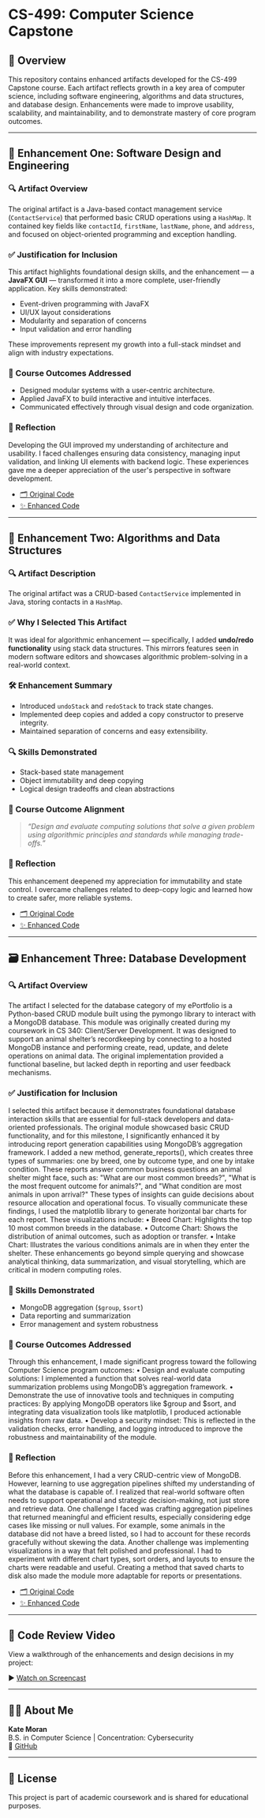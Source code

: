 # CS-499: Computer Science Capstone

## 📌 Overview

This repository contains enhanced artifacts developed for the CS-499 Capstone course. Each artifact reflects growth in a key area of computer science, including software engineering, algorithms and data structures, and database design. Enhancements were made to improve usability, scalability, and maintainability, and to demonstrate mastery of core program outcomes.

---

## 🧩 Enhancement One: Software Design and Engineering

### 🔍 Artifact Overview

The original artifact is a Java-based contact management service (`ContactService`) that performed basic CRUD operations using a `HashMap`. It contained key fields like `contactId`, `firstName`, `lastName`, `phone`, and `address`, and focused on object-oriented programming and exception handling.

### ✅ Justification for Inclusion

This artifact highlights foundational design skills, and the enhancement — a **JavaFX GUI** — transformed it into a more complete, user-friendly application. Key skills demonstrated:

- Event-driven programming with JavaFX
- UI/UX layout considerations
- Modularity and separation of concerns
- Input validation and error handling

These improvements represent my growth into a full-stack mindset and align with industry expectations.

### 🎯 Course Outcomes Addressed

- Designed modular systems with a user-centric architecture.
- Applied JavaFX to build interactive and intuitive interfaces.
- Communicated effectively through visual design and code organization.

### 🔁 Reflection

Developing the GUI improved my understanding of architecture and usability. I faced challenges ensuring data consistency, managing input validation, and linking UI elements with backend logic. These experiences gave me a deeper appreciation of the user's perspective in software development.

- [🗂️ Original Code](https://github.com/katemoran02/CS-499/blob/main/Original%20Code%20One)
- [✨ Enhanced Code](https://github.com/katemoran02/CS-499/blob/main/Enhanced%20Code%20One)

---

## 🧮 Enhancement Two: Algorithms and Data Structures

### 🔍 Artifact Description

The original artifact was a CRUD-based `ContactService` implemented in Java, storing contacts in a `HashMap`.

### ✅ Why I Selected This Artifact

It was ideal for algorithmic enhancement — specifically, I added **undo/redo functionality** using stack data structures. This mirrors features seen in modern software editors and showcases algorithmic problem-solving in a real-world context.

### 🛠️ Enhancement Summary

- Introduced `undoStack` and `redoStack` to track state changes.
- Implemented deep copies and added a copy constructor to preserve integrity.
- Maintained separation of concerns and easy extensibility.

### 🔍 Skills Demonstrated

- Stack-based state management
- Object immutability and deep copying
- Logical design tradeoffs and clean abstractions

### 🎯 Course Outcome Alignment

> *“Design and evaluate computing solutions that solve a given problem using algorithmic principles and standards while managing trade-offs.”*

### 🔁 Reflection

This enhancement deepened my appreciation for immutability and state control. I overcame challenges related to deep-copy logic and learned how to create safer, more reliable systems.

- [🗂️ Original Code](https://github.com/katemoran02/CS-499/blob/main/Original%20Code%20Two)
- [✨ Enhanced Code](https://github.com/katemoran02/CS-499/blob/main/Enhanced%20Code%20Two)

---

## 🗃️ Enhancement Three: Database Development

### 🔍 Artifact Overview

The artifact I selected for the database category of my ePortfolio is a Python-based CRUD module built using the pymongo library to interact with a MongoDB database. This module was originally created during my coursework in CS 340: Client/Server Development. It was designed to support an animal shelter’s recordkeeping by connecting to a hosted MongoDB instance and performing create, read, update, and delete operations on animal data. The original implementation provided a functional baseline, but lacked depth in reporting and user feedback mechanisms.

### ✅ Justification for Inclusion

I selected this artifact because it demonstrates foundational database interaction skills that are essential for full-stack developers and data-oriented professionals. The original module showcased basic CRUD functionality, and for this milestone, I significantly enhanced it by introducing report generation capabilities using MongoDB’s aggregation framework.
I added a new method, generate_reports(), which creates three types of summaries: one by breed, one by outcome type, and one by intake condition. These reports answer common business questions an animal shelter might face, such as: "What are our most common breeds?", "What is the most frequent outcome for animals?", and "What condition are most animals in upon arrival?" These types of insights can guide decisions about resource allocation and operational focus.
To visually communicate these findings, I used the matplotlib library to generate horizontal bar charts for each report. These visualizations include:
•	Breed Chart: Highlights the top 10 most common breeds in the database.
•	Outcome Chart: Shows the distribution of animal outcomes, such as adoption or transfer.
•	Intake Chart: Illustrates the various conditions animals are in when they enter the shelter.
These enhancements go beyond simple querying and showcase analytical thinking, data summarization, and visual storytelling, which are critical in modern computing roles.


### 🧠 Skills Demonstrated

- MongoDB aggregation (`$group`, `$sort`)
- Data reporting and summarization
- Error management and system robustness

### 🎯 Course Outcomes Addressed

Through this enhancement, I made significant progress toward the following Computer Science program outcomes:
•	Design and evaluate computing solutions: I implemented a function that solves real-world data summarization problems using MongoDB’s aggregation framework.
•	Demonstrate the use of innovative tools and techniques in computing practices: By applying MongoDB operators like $group and $sort, and integrating data visualization tools like matplotlib, I produced actionable insights from raw data.
•	Develop a security mindset: This is reflected in the validation checks, error handling, and logging introduced to improve the robustness and maintainability of the module.


### 🔁 Reflection

Before this enhancement, I had a very CRUD-centric view of MongoDB. However, learning to use aggregation pipelines shifted my understanding of what the database is capable of. I realized that real-world software often needs to support operational and strategic decision-making, not just store and retrieve data.
One challenge I faced was crafting aggregation pipelines that returned meaningful and efficient results, especially considering edge cases like missing or null values. For example, some animals in the database did not have a breed listed, so I had to account for these records gracefully without skewing the data.
Another challenge was implementing visualizations in a way that felt polished and professional. I had to experiment with different chart types, sort orders, and layouts to ensure the charts were readable and useful. Creating a method that saved charts to disk also made the module more adaptable for reports or presentations.


- [🗂️ Original Code](https://github.com/katemoran02/CS-499/blob/main/Original%20Code%20Three)
- [✨ Enhanced Code](https://github.com/katemoran02/CS-499/blob/main/Enhanced%20Code%20Three)


---

## 🎥 Code Review Video

View a walkthrough of the enhancements and design decisions in my project:

▶️ [Watch on Screencast](https://app.screencast.com/OQmUmbeysDUQA)

---

## 🙋‍♀️ About Me

**Kate Moran**  
B.S. in Computer Science | Concentration: Cybersecurity  
🔗 [GitHub](https://github.com/katemoran02)  

---

## 📝 License

This project is part of academic coursework and is shared for educational purposes.

